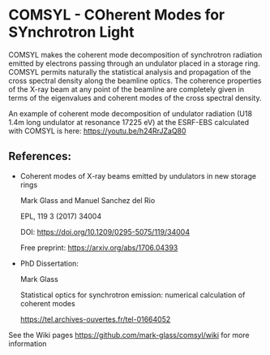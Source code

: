 # COMSYL - COherent Modes for SYnchrotron Light

COMSYL makes the coherent mode decomposition of synchrotron radiation emitted by electrons passing through an undulator placed in a storage ring. COMSYL permits naturally the statistical analysis and propagation of the cross spectral density along the beamline optics. The coherence properties of the X-ray beam at any point of the beamline are completely given in terms of the eigenvalues and coherent modes of the cross spectral density.

An example of coherent mode decomposition of undulator radiation (U18 1.4m long undulator at resonance 17225 eV)  at the ESRF-EBS calculated with COMSYL is here: https://youtu.be/h24RrJZaQ80

References: 
----------

- Coherent modes of X-ray beams emitted by undulators in new storage rings

  Mark Glass and Manuel Sanchez del Rio
  
  EPL, 119 3 (2017) 34004
  
  DOI: https://doi.org/10.1209/0295-5075/119/34004
  
  Free preprint:  https://arxiv.org/abs/1706.04393

- PhD Dissertation: 
  
  Mark Glass
  
  Statistical optics for synchrotron emission: numerical calculation of coherent modes
  
  https://tel.archives-ouvertes.fr/tel-01664052

See the Wiki pages https://github.com/mark-glass/comsyl/wiki for more information

